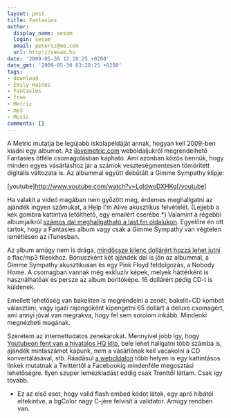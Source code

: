 ```yaml
---
layout: post
title: Fantasies
author:
  display_name: sesam
  login: sesam
  email: petersz@me.com
  url: http://sesam.hu
date: '2009-05-30 12:28:25 +0200'
date_gmt: '2009-05-30 03:28:25 +0200'
tags:
- download
- Emily Haines
- Fantasies
- free
- Metric
- mp3
- Music
comments: []
---
```


A Metric mutatja be legújabb iskolapéldáját annak, hogyan kell 2009-ben kiadni egy albumot. Az [ilovemetric.com](http://www.ilovemetric.com/store) weboldaljukról megrendelhető Fantasies ötféle csomagolásban kapható. Ami azonban közös bennük, hogy minden egyes vásárláshoz jár a számok veszteségmentesen tömörített digitális változata is. Az albummal együtt debütált a Gimme Sympathy klipje:

[youtube]http://www.youtube.com/watch?v=LqldwoDXHKg[/youtube]

Ha valakit a videó magában nem győzött meg, érdemes meghallgatni az ajándék ingyen számukat, a Help I'm Alive akusztikus felvételét. (Lejjebb a kék gombra kattintva letölthető, egy emailért cserébe.*) Valamint a régebbi albumjaikról [számos dal meghallgatható a last.fm oldalukon](http://www.last.fm/music/Metric). Egyelőre én ott tartok, hogy a Fantasies album vagy csak a Gimme Sympathy van végtelen ismétlésen az iTunesban.

Az album amúgy nem is drága, [mindössze kilenc dollárért hozzá lehet jutni](http://www.ilovemetric.com/store) a flac/mp3 fileokhoz. Bónuszként két ajándék dal is jön az albummal, a Gimme Sympathy akusztikusan és egy Pink Floyd feldolgozás, a Nobody Home. A csomagban vannak még exkluzív képek, melyek háttérként is használhatóak és persze az album borítóképe. 16 dollárért pedig CD-t is küldenek.

Emellett lehetőség van bakeliten is megrendelni a zenét, bakelit+CD kombót választani, vagy igazi rajongóként kipengetni 65 dollárt a deluxe csomagért, ami annyi jóval van megrakva, hogy fel sem sorolom inkább. Mindenki megnézheti magának.

Szeretem az internettudatos zenekarokat. Mennyivel jobb így, hogy [Youtubeon fent van a hivatalos HQ klip](http://www.youtube.com/watch?v=LqldwoDXHKg), bele lehet hallgatni több számba is, ajándék mintaszámot kapunk, nem a vásárlónak kell vacakolni a CD konvertálásával, stb. Ráadásul [a weboldalon](http://www.ilovemetric.com/store) több helyen is egy kattintásos linkek mutatnak a Twittertől a Facebookig mindenféle megosztási lehetőségre. Ilyen szuper lemezkiadást eddig csak Trenttől láttam. Csak így tovább.

* Ez az első eset, hogy valid flash embed kódot látok, egy apró hibától eltekintve, a bgColor nagy C-jére felvisít a validator. Amúgy rendben van.
